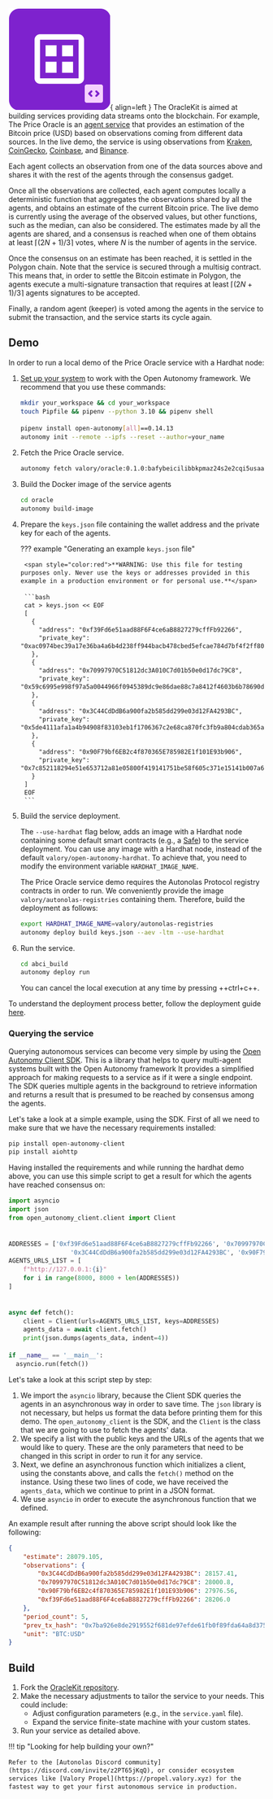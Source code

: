 ![OracleKit](images/oraclekit.svg){ align=left }
The OracleKit is aimed at building services providing data streams onto the blockchain. For example, The Price Oracle is an [agent service](https://docs.autonolas.network/open-autonomy/get_started/what_is_an_agent_service/) that provides an estimation of the Bitcoin price (USD) based on observations coming from different data sources. In the live demo, the service is using observations from [Kraken](https://www.kraken.com/), [CoinGecko](https://www.coingecko.com/), [Coinbase](https://www.coinbase.com/), and [Binance](https://www.binance.com/).

Each agent collects an observation from one of the data sources above and
shares it with the rest of the agents through the consensus gadget.

Once all the observations are collected, each agent
computes locally a deterministic function that aggregates the observations shared by all the
agents, and obtains an estimate of the current Bitcoin price. The live demo is currently using the
average of the observed values, but other functions, such as the median, can also be considered.
The estimates made by all the agents are shared, and a consensus is reached when one of them
obtains at least $\lceil(2N + 1) / 3\rceil$ votes, where $N$ is the number of agents in the service.

Once the consensus on an estimate has been reached, it is settled in the Polygon chain.
Note that the service is secured through a multisig contract. This means that, in order to settle the
Bitcoin estimate in Polygon, the agents execute a multi-signature transaction that requires at least $\lceil(2N + 1) / 3\rceil$ agents signatures to be accepted.

Finally, a random agent (keeper) is voted among the agents in the service to submit the transaction, and the service starts its cycle again.

## Demo

In order to run a local demo of the Price Oracle service with a Hardhat node:

1. [Set up your system](https://docs.autonolas.network/open-autonomy/guides/set_up/) to work with the Open Autonomy framework. We recommend that you use these commands:

    ```bash
    mkdir your_workspace && cd your_workspace
    touch Pipfile && pipenv --python 3.10 && pipenv shell

    pipenv install open-autonomy[all]==0.14.13
    autonomy init --remote --ipfs --reset --author=your_name
    ```

2. Fetch the Price Oracle service.

	```bash
	autonomy fetch valory/oracle:0.1.0:bafybeicilibbkpmaz24s2e2cqi5usaajdxe36aodlon2mvg7rmdblykavq --service
	```

3. Build the Docker image of the service agents

	```bash
	cd oracle
	autonomy build-image
	```

4. Prepare the `keys.json` file containing the wallet address and the private key for each of the agents.

    ??? example "Generating an example `keys.json` file"

        <span style="color:red">**WARNING: Use this file for testing purposes only. Never use the keys or addresses provided in this example in a production environment or for personal use.**</span>

        ```bash
        cat > keys.json << EOF
        [
          {
            "address": "0xf39Fd6e51aad88F6F4ce6aB8827279cffFb92266",
            "private_key": "0xac0974bec39a17e36ba4a6b4d238ff944bacb478cbed5efcae784d7bf4f2ff80"
          },
          {
            "address": "0x70997970C51812dc3A010C7d01b50e0d17dc79C8",
            "private_key": "0x59c6995e998f97a5a0044966f0945389dc9e86dae88c7a8412f4603b6b78690d"
          },
          {
            "address": "0x3C44CdDdB6a900fa2b585dd299e03d12FA4293BC",
            "private_key": "0x5de4111afa1a4b94908f83103eb1f1706367c2e68ca870fc3fb9a804cdab365a"
          },
          {
            "address": "0x90F79bf6EB2c4f870365E785982E1f101E93b906",
            "private_key": "0x7c852118294e51e653712a81e05800f419141751be58f605c371e15141b007a6"
          }
        ]
        EOF
        ```

5. Build the service deployment.

    The `--use-hardhat` flag below, adds an image with a Hardhat node containing some default smart contracts
    (e.g., a [Safe](https://safe.global/)) to the service deployment. You can use any image with a Hardhat node,
    instead of the default `valory/open-autonomy-hardhat`. To achieve that, you need to modify the environment variable
    `HARDHAT_IMAGE_NAME`.

    The Price Oracle service demo requires the Autonolas Protocol registry contracts in order to run.
    We conveniently provide the image `valory/autonolas-registries` containing them.
    Therefore, build the deployment as follows:

    ```bash
    export HARDHAT_IMAGE_NAME=valory/autonolas-registries
    autonomy deploy build keys.json --aev -ltm --use-hardhat
    ```

6. Run the service.

    ```bash
    cd abci_build
    autonomy deploy run
    ```

    You can cancel the local execution at any time by pressing ++ctrl+c++.

To understand the deployment process better, follow the deployment guide [here](https://docs.autonolas.network/open-autonomy/guides/deploy_service/).

### Querying the service

Querying autonomous services can become very simple by using the
[Open Autonomy Client SDK](https://github.com/valory-xyz/open-autonomy-client).
This is a library that helps to query multi-agent systems built with the Open Autonomy framework
It provides a simplified approach for making requests to a service as if it were a single endpoint.
The SDK queries multiple agents in the background to retrieve information and returns a result that is presumed to be reached by consensus among the agents.

Let's take a look at a simple example, using the SDK. First of all we need to make sure
that we have the necessary requirements installed:

```bash
pip install open-autonomy-client
pip install aiohttp
```

Having installed the requirements and while running the hardhat demo above, you can use this simple script
to get a result for which the agents have reached consensus on:

```python
import asyncio
import json
from open_autonomy_client.client import Client


ADDRESSES = ['0xf39Fd6e51aad88F6F4ce6aB8827279cffFb92266', '0x70997970C51812dc3A010C7d01b50e0d17dc79C8',
                 '0x3C44CdDdB6a900fa2b585dd299e03d12FA4293BC', '0x90F79bf6EB2c4f870365E785982E1f101E93b906']
AGENTS_URLS_LIST = [
    f"http://127.0.0.1:{i}"
    for i in range(8000, 8000 + len(ADDRESSES))
]


async def fetch():
    client = Client(urls=AGENTS_URLS_LIST, keys=ADDRESSES)
    agents_data = await client.fetch()
    print(json.dumps(agents_data, indent=4))

if __name__ == '__main__':
  asyncio.run(fetch())
```

Let's take a look at this script step by step:

1. We import the `asyncio` library, because the Client SDK queries the agents in an asynchronous way
   in order to save time. The `json` library is not necessary, but helps us format the data before printing them
   for this demo. The `open_autonomy_client` is the SDK, and the `Client` is the class that we are going to use
   to fetch the agents' data.
2. We specify a list with the public keys and the URLs of the agents that we would like to query.
   These are the only parameters that need to be changed in this script in order to run it for any service.
3. Next, we define an asynchronous function which initializes a client, using the constants above,
   and calls the `fetch()` method on the instance. Using these two lines of code, we have received the `agents_data`,
   which we continue to print in a JSON format.
4. We use `asyncio` in order to execute the asynchronous function that we defined.

An example result after running the above script should look like the following:

```json
{
    "estimate": 28079.105,
    "observations": {
        "0x3C44CdDdB6a900fa2b585dd299e03d12FA4293BC": 28157.41,
        "0x70997970C51812dc3A010C7d01b50e0d17dc79C8": 28000.8,
        "0x90F79bf6EB2c4f870365E785982E1f101E93b906": 27976.56,
        "0xf39Fd6e51aad88F6F4ce6aB8827279cffFb92266": 28206.0
    },
    "period_count": 5,
    "prev_tx_hash": "0x7ba926e8de2919552f681de97efde61fb0f89fda64a8d375b2206abebf75dab2",
    "unit": "BTC:USD"
}
```

## Build

1. Fork the [OracleKit repository](https://github.com/valory-xyz/price-oracle).
2. Make the necessary adjustments to tailor the service to your needs. This could include:
    * Adjust configuration parameters (e.g., in the `service.yaml` file).
    * Expand the service finite-state machine with your custom states.
3. Run your service as detailed above.

!!! tip "Looking for help building your own?"

    Refer to the [Autonolas Discord community](https://discord.com/invite/z2PT65jKqQ), or consider ecosystem services like [Valory Propel](https://propel.valory.xyz) for the fastest way to get your first autonomous service in production.